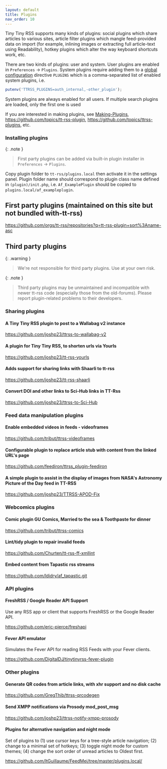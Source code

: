 ```yaml
---
layout: default
title: Plugins
nav_order: 10
---
```


Tiny Tiny RSS supports many kinds of plugins: social plugins which share
articles to various sites, article filter plugins which mangle feed-provided
data on import (for example, inlining images or extracting full article-text
using Readability), hotkey plugins which alter the way keyboard shortcuts work,
etc.

There are two kinds of plugins: user and system. User plugins are enabled in
`Preferences` &rarr; `Plugins`. System plugins require adding them to a [global
configuration](Global-Config) directive <code>PLUGINS</code> which is a
comma-separated list of enabled system plugins, i.e.

```js
putenv('TTRSS_PLUGINS=auth_internal,-other_plugin');
```

System plugins are always enabled for all users. If multiple search plugins are loaded, only the first one is used

If you are interested in making plugins, see [Making-Plugins](Making-Plugins),
<https://github.com/topics/tt-rss-plugin>,
<https://github.com/topics/ttrss-plugins>, etc.

### Installing plugins

{: .note }
> First party plugins can be added via built-in plugin installer in `Preferences` &rarr; `Plugins`.

Copy plugin folder to ```tt-rss/plugins.local``` then activate it in the settings panel.
Plugin folder name should correspond to plugin class name defined in ``(plugin)/init.php``,
i.e. ``Af_ExamplePlugin`` should be copied to ``plugins.local/af_exampleplugin``.

## First party plugins (maintained on this site but not bundled with-tt-rss)

<https://github.com/orgs/tt-rss/repositories?q=tt-rss-plugin+sort%3Aname-asc>

## Third party plugins

{: .warning }
> We're not responsible for third party plugins. Use at your own risk.
>
{: .note }
> Third party plugins may be unmaintained and incompatible with newer tt-rss
> code (especially those from the old-forums). Please report plugin-related
> problems to their developers.

### Sharing plugins

#### A Tiny Tiny RSS plugin to post to a Wallabag v2 instance

<https://github.com/joshp23/ttrss-to-wallabag-v2>

#### A plugin for Tiny Tiny RSS, to shorten urls via Yourls

<https://github.com/joshp23/tt-rss-yourls>

#### Adds support for sharing links with Shaarli to tt-rss

<https://github.com/joshp23/tt-rss-shaarli>

#### Convert DOI and other links to Sci-Hub links in TT-Rss

<https://github.com/joshp23/ttrss-to-Sci-Hub>

### Feed data manipulation plugins

#### Enable embedded videos in feeds - videoframes

<https://github.com/tribut/ttrss-videoframes>

#### Configurable plugin to replace article stub with content from the linked URL's page

<https://github.com/feediron/ttrss_plugin-feediron>

#### A simple plugin to assist in the display of images from NASA's Astronomy Picture of the Day feed in TT-RSS

<https://github.com/joshp23/TTRSS-APOD-Fix>

### Webcomics plugins

#### Comic plugin GU Comics, Married to the sea & Toothpaste for dinner

<https://github.com/tribut/ttrss-comics>

#### Lint/tidy plugin to repair invalid feeds

<https://github.com/Churten/tt-rss-ff-xmllint>

#### Embed content from Tapastic rss streams

<https://github.com/ldidry/af_tapastic.git>

### API plugins

#### FreshRSS / Google Reader API Support

Use any RSS app or client that supports FreshRSS or the Google Reader API.

<https://github.com/eric-pierce/freshapi>

#### Fever API emulator

Simulates the Fever API for reading RSS Feeds with your Fever clients.

<https://github.com/DigitalDJ/tinytinyrss-fever-plugin>

### Other plugins

#### Generate QR codes from article links, with xhr support and no disk cache

<https://github.com/GregThib/ttrss-qrcodegen>

#### Send XMPP notifications via Prosody mod_post_msg

<https://github.com/joshp23/ttrss-notify-xmpp-prosody>

#### Plugins for alternative navigation and night mode

Set of plugins to (1) use cursor keys for a tree-style article navigation; (2) change to a minimal set of hotkeys; (3) toggle night mode for custom themes; (4) change the sort order of unread articles to Oldest first.

<https://github.com/ltGuillaume/FeedMei/tree/master/plugins.local/>
